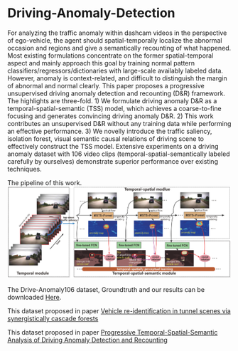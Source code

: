 # Driving-Anomaly-Detection

For analyzing the traffic anomaly within dashcam videos in the perspective of ego-vehicle, the agent should spatial-temporally localize the abnormal occasion and regions and give a semantically recounting of what happened. Most existing formulations concentrate on the former spatial-temporal aspect and mainly approach this goal by training normal pattern classifiers/regressors/dictionaries with large-scale availably labeled data. However, anomaly is context-related, and difficult to distinguish the margin of abnormal and normal clearly. This paper proposes a progressive unsupervised driving anomaly detection and recounting (D&R) framework. The highlights are three-fold. 1) We formulate driving anomaly D&R as a temporal-spatial-semantic (TSS) model, which achieves a coarse-to-fine focusing and generates convincing driving anomaly D\&R. 2) This work contributes an unsupervised D&R without any training data while performing an effective performance. 3) We novelly introduce the traffic saliency, isolation forest, visual semantic causal relations of driving scene to effectively construct the TSS model. Extensive experiments on a driving anomaly dataset with 106 video clips (temporal-spatial-semantically labeled carefully by ourselves) demonstrate superior performance over existing techniques.

The pipeline of this work. ![image](https://github.com/ZHU912010/Driving-Anomaly-Detection/blob/master/The%20TSS%20module.png)

The Drive-Anomaly106 dataset, Groundtruth and our results can be downloaded [Here](https://pan.baidu.com/s/1EBQdRYJXyAiTaP_zPry8wQ).

This dataset proposed in paper [Vehicle re-identification in tunnel scenes via synergistically cascade forests](https://doi.org/10.1016/j.neucom.2019.11.069)

This dataset proposed in paper [Progressive Temporal-Spatial-Semantic Analysis of Driving Anomaly Detection and Recounting](https://doi.org/10.3390/s19235098)
